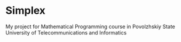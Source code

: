 Simplex
=======

My project for Mathematical Programming course in Povolzhskiy State University of Telecommunications and Informatics

